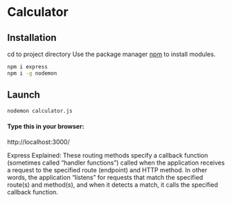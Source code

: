 # Calculator

## Installation
cd to project directory
Use the package manager [npm](https://nodejs.org/en/download/) to install modules.

```bash
npm i express
npm i -g nodemon
```

## Launch
```bash
nodemon calculator.js
```

#### Type this in your browser:
http://localhost:3000/



Express Explained: These routing methods specify a callback function (sometimes called “handler functions”) called when the application receives a request to the specified route (endpoint) and HTTP method. In other words, the application “listens” for requests that match the specified route(s) and method(s), and when it detects a match, it calls the specified callback function.
